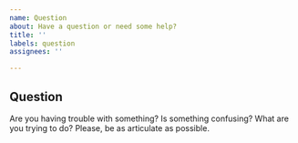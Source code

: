 ```yaml
---
name: Question
about: Have a question or need some help?
title: ''
labels: question
assignees: ''

---
```


## Question

Are you having trouble with something? Is something confusing? What are you trying to do? Please, be as articulate as possible.
